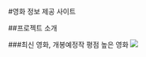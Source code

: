 #영화 정보 제공 사이트

##프로젝트 소개

###최신 영화, 개봉예정작 평점 높은 영화
 <img src="https://img.shields.io/badge/TypeScript-3178C6?style=flat&logo=TypeScript&logoColor=white"/>
